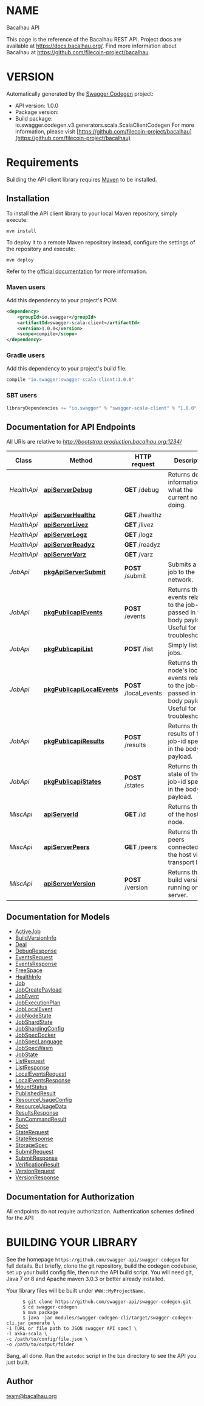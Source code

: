 # NAME

Bacalhau API

This page is the reference of the Bacalhau REST API. Project docs are available at https://docs.bacalhau.org/. Find more information about Bacalhau at https://github.com/filecoin-project/bacalhau.

# VERSION

Automatically generated by the [Swagger Codegen](https://github.com/swagger-api/swagger-codegen) project:

- API version: 1.0.0
- Package version: 
- Build package: io.swagger.codegen.v3.generators.scala.ScalaClientCodegen
For more information, please visit [https://github.com/filecoin-project/bacalhau](https://github.com/filecoin-project/bacalhau)

# Requirements

Building the API client library requires [Maven](https://maven.apache.org/) to be installed.

## Installation

To install the API client library to your local Maven repository, simply execute:

```shell
mvn install
```

To deploy it to a remote Maven repository instead, configure the settings of the repository and execute:

```shell
mvn deploy
```

Refer to the [official documentation](https://maven.apache.org/plugins/maven-deploy-plugin/usage.html) for more information.

### Maven users

Add this dependency to your project's POM:

```xml
<dependency>
    <groupId>io.swagger</groupId>
    <artifactId>swagger-scala-client</artifactId>
    <version>1.0.0</version>
    <scope>compile</scope>
</dependency>
```

### Gradle users

Add this dependency to your project's build file:

```groovy
compile "io.swagger:swagger-scala-client:1.0.0"
```

### SBT users

```scala
libraryDependencies += "io.swagger" % "swagger-scala-client" % "1.0.0"
```

## Documentation for API Endpoints

All URIs are relative to *http://bootstrap.production.bacalhau.org:1234/*

Class | Method | HTTP request | Description
------------ | ------------- | ------------- | -------------
*HealthApi* | [**apiServerDebug**](HealthApi.md#apiServerDebug) | **GET** /debug | Returns debug information on what the current node is doing.
*HealthApi* | [**apiServerHealthz**](HealthApi.md#apiServerHealthz) | **GET** /healthz | 
*HealthApi* | [**apiServerLivez**](HealthApi.md#apiServerLivez) | **GET** /livez | 
*HealthApi* | [**apiServerLogz**](HealthApi.md#apiServerLogz) | **GET** /logz | 
*HealthApi* | [**apiServerReadyz**](HealthApi.md#apiServerReadyz) | **GET** /readyz | 
*HealthApi* | [**apiServerVarz**](HealthApi.md#apiServerVarz) | **GET** /varz | 
*JobApi* | [**pkgApiServerSubmit**](JobApi.md#pkgApiServerSubmit) | **POST** /submit | Submits a new job to the network.
*JobApi* | [**pkgPublicapiEvents**](JobApi.md#pkgPublicapiEvents) | **POST** /events | Returns the events related to the job-id passed in the body payload. Useful for troubleshooting.
*JobApi* | [**pkgPublicapiList**](JobApi.md#pkgPublicapiList) | **POST** /list | Simply lists jobs.
*JobApi* | [**pkgPublicapiLocalEvents**](JobApi.md#pkgPublicapiLocalEvents) | **POST** /local_events | Returns the node&#x27;s local events related to the job-id passed in the body payload. Useful for troubleshooting.
*JobApi* | [**pkgPublicapiResults**](JobApi.md#pkgPublicapiResults) | **POST** /results | Returns the results of the job-id specified in the body payload.
*JobApi* | [**pkgPublicapiStates**](JobApi.md#pkgPublicapiStates) | **POST** /states | Returns the state of the job-id specified in the body payload.
*MiscApi* | [**apiServerId**](MiscApi.md#apiServerId) | **GET** /id | Returns the id of the host node.
*MiscApi* | [**apiServerPeers**](MiscApi.md#apiServerPeers) | **GET** /peers | Returns the peers connected to the host via the transport layer.
*MiscApi* | [**apiServerVersion**](MiscApi.md#apiServerVersion) | **POST** /version | Returns the build version running on the server.

## Documentation for Models

 - [ActiveJob](ActiveJob.md)
 - [BuildVersionInfo](BuildVersionInfo.md)
 - [Deal](Deal.md)
 - [DebugResponse](DebugResponse.md)
 - [EventsRequest](EventsRequest.md)
 - [EventsResponse](EventsResponse.md)
 - [FreeSpace](FreeSpace.md)
 - [HealthInfo](HealthInfo.md)
 - [Job](Job.md)
 - [JobCreatePayload](JobCreatePayload.md)
 - [JobEvent](JobEvent.md)
 - [JobExecutionPlan](JobExecutionPlan.md)
 - [JobLocalEvent](JobLocalEvent.md)
 - [JobNodeState](JobNodeState.md)
 - [JobShardState](JobShardState.md)
 - [JobShardingConfig](JobShardingConfig.md)
 - [JobSpecDocker](JobSpecDocker.md)
 - [JobSpecLanguage](JobSpecLanguage.md)
 - [JobSpecWasm](JobSpecWasm.md)
 - [JobState](JobState.md)
 - [ListRequest](ListRequest.md)
 - [ListResponse](ListResponse.md)
 - [LocalEventsRequest](LocalEventsRequest.md)
 - [LocalEventsResponse](LocalEventsResponse.md)
 - [MountStatus](MountStatus.md)
 - [PublishedResult](PublishedResult.md)
 - [ResourceUsageConfig](ResourceUsageConfig.md)
 - [ResourceUsageData](ResourceUsageData.md)
 - [ResultsResponse](ResultsResponse.md)
 - [RunCommandResult](RunCommandResult.md)
 - [Spec](Spec.md)
 - [StateRequest](StateRequest.md)
 - [StateResponse](StateResponse.md)
 - [StorageSpec](StorageSpec.md)
 - [SubmitRequest](SubmitRequest.md)
 - [SubmitResponse](SubmitResponse.md)
 - [VerificationResult](VerificationResult.md)
 - [VersionRequest](VersionRequest.md)
 - [VersionResponse](VersionResponse.md)

## Documentation for Authorization

All endpoints do not require authorization.
Authentication schemes defined for the API:


# BUILDING YOUR LIBRARY

See the homepage `https://github.com/swagger-api/swagger-codegen` for full details.
But briefly, clone the git repository, build the codegen codebase, set up your build
config file, then run the API build script. You will need git, Java 7 or 8 and Apache
maven 3.0.3 or better already installed.

Your library files will be built under `WWW::MyProjectName`.

          $ git clone https://github.com/swagger-api/swagger-codegen.git
          $ cd swagger-codegen
          $ mvn package
          $ java -jar modules/swagger-codegen-cli/target/swagger-codegen-cli.jar generate \
    -i [URL or file path to JSON swagger API spec] \
    -l akka-scala \
    -c /path/to/config/file.json \
    -o /path/to/output/folder

Bang, all done. Run the `autodoc` script in the `bin` directory to see the API
you just built.

## Author

team@bacalhau.org

